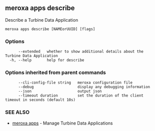 ## meroxa apps describe

Describe a Turbine Data Application

```
meroxa apps describe [NAMEorUUID] [flags]
```

### Options

```
      --extended   whether to show additional details about the Turbine Data Application
  -h, --help       help for describe
```

### Options inherited from parent commands

```
      --cli-config-file string   meroxa configuration file
      --debug                    display any debugging information
      --json                     output json
      --timeout duration         set the duration of the client timeout in seconds (default 10s)
```

### SEE ALSO

* [meroxa apps](meroxa_apps.md)	 - Manage Turbine Data Applications


